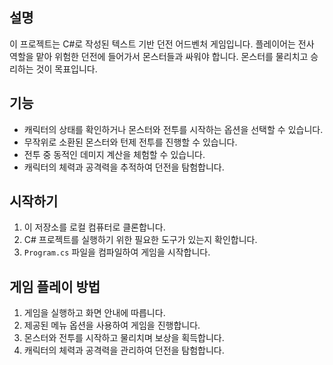 ## 설명

이 프로젝트는 C#로 작성된 텍스트 기반 던전 어드벤처 게임입니다. 플레이어는 전사 역할을 맡아 위험한 던전에 들어가서 몬스터들과 싸워야 합니다. 몬스터를 물리치고 승리하는 것이 목표입니다.

## 기능

- 캐릭터의 상태를 확인하거나 몬스터와 전투를 시작하는 옵션을 선택할 수 있습니다.
- 무작위로 소환된 몬스터와 턴제 전투를 진행할 수 있습니다.
- 전투 중 동적인 데미지 계산을 체험할 수 있습니다.
- 캐릭터의 체력과 공격력을 추적하여 던전을 탐험합니다.

## 시작하기

1. 이 저장소를 로컬 컴퓨터로 클론합니다.
2. C# 프로젝트를 실행하기 위한 필요한 도구가 있는지 확인합니다.
3. `Program.cs` 파일을 컴파일하여 게임을 시작합니다.

## 게임 플레이 방법

1. 게임을 실행하고 화면 안내에 따릅니다.
2. 제공된 메뉴 옵션을 사용하여 게임을 진행합니다.
3. 몬스터와 전투를 시작하고 물리치며 보상을 획득합니다.
4. 캐릭터의 체력과 공격력을 관리하여 던전을 탐험합니다.
